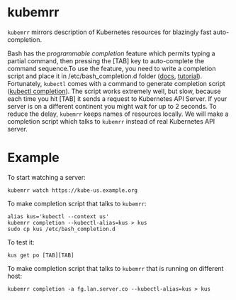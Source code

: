# kubemrr

`kubemrr` mirrors description of Kubernetes resources for blazingly fast auto-completion.

Bash  has the _programmable completion_ feature which permits typing a partial command, 
then pressing the [TAB] key to auto-complete the command sequence.To use the feature, you need to write a completion script 
and place it in /etc/bash_completion.d folder ([docs](http://www.tldp.org/LDP/abs/html/tabexpansion.html),
[tutorial](https://debian-administration.org/article/316/An_introduction_to_bash_completion_part_1)). 
Fortunately, `kubectl` comes with a command to generate completion script ([kubectl completion](http://kubernetes.io/docs/user-guide/kubectl/kubectl_completion/)). 
The script works extremely well, but slow, because each time you hit [TAB] it sends a request 
to Kubernetes API Server. If your server is on a different continent you might wait for up to 2 seconds. 
To reduce the delay, `kubemrr` keeps names of resources locally. We will make a completion script which talks to `kubemrr` 
instead of real Kubernetes API server.

# Example

To start watching a server:
```
kubemrr watch https://kube-us.example.org
``` 

To make completion script that talks to `kubemrr`:
```
alias kus='kubectl --context us'
kubemrr completion --kubectl-alias=kus > kus
sudo cp kus /etc/bash_completion.d
```

To test it:
```
kus get po [TAB][TAB]
```

To make completion script that talks to `kubemrr` that is running on different host:
```
kubemrr completion -a fg.lan.server.co --kubectl-alias=kus > kus
```

